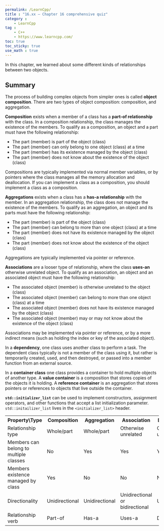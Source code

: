 ```yaml
---
permalink: /LearnCpp/
title : "16.xx — Chapter 16 comprehensive quiz"
category :
    - LearnCpp
tag : 
    - C++
    - https://www.learncpp.com/
toc: true  
toc_sticky: true 
use_math : true
---
```



In this chapter, we learned about some different kinds of relationships between two objects.


## Summary

The process of building complex objects from simpler ones is called **object composition**. There are two types of object composition: composition, and aggregation.

**Composition** exists when a member of a class has a **part-of relationship** with the class. In a composition relationship, the class manages the existence of the members. To qualify as a composition, an object and a part must have the following relationship:

- The part (member) is part of the object (class)
- The part (member) can only belong to one object (class) at a time
- The part (member) has its existence managed by the object (class)
- The part (member) does not know about the existence of the object (class)

Compositions are typically implemented via normal member variables, or by pointers where the class manages all the memory allocation and deallocation. If you can implement a class as a composition, you should implement a class as a composition.

**Aggregations** exists when a class has a **has-a relationship** with the member. In an aggregation relationship, the class does not manage the existence of the members. To qualify as an aggregation, an object and its parts must have the following relationship:

- The part (member) is part of the object (class)
- The part (member) can belong to more than one object (class) at a time
- The part (member) does not have its existence managed by the object (class)
- The part (member) does not know about the existence of the object (class)

Aggregations are typically implemented via pointer or reference.

**Associations** are a looser type of relationship, where the class **uses-an** otherwise unrelated object. To qualify as an association, an object and an associated object must have the following relationship:

- The associated object (member) is otherwise unrelated to the object (class)
- The associated object (member) can belong to more than one object (class) at a time
- The associated object (member) does not have its existence managed by the object (class)
- The associated object (member) may or may not know about the existence of the object (class)

Associations may be implemented via pointer or reference, or by a more indirect means (such as holding the index or key of the associated object).

In a **dependency**, one class uses another class to perform a task. The dependent class typically is not a member of the class using it, but rather is temporarily created, used, and then destroyed, or passed into a member function from an external source.

In a **container class** one class provides a container to hold multiple objects of another type. A **value container** is a composition that stores copies of the objects it is holding. A **reference container** is an aggregation that stores pointers or references to objects that live outside the container.

**`std::initializer_list`** can be used to implement constructors, assignment operators, and other functions that accept a list initialization parameter. `std::initailizer_list` lives in the `<initializer_list>` header.

<table class="cpp-table"><tbody><tr><th>Property\Type</th><th>Composition</th><th>Aggregation</th><th>Association</th><th>Dependency</th></tr><tr><td>Relationship type</td><td>Whole/part</td><td>Whole/part</td><td>Otherwise unrelated</td><td>Otherwise unrelated</td></tr><tr><td>Members can belong to multiple classes</td><td>No</td><td>Yes</td><td>Yes</td><td>Yes</td></tr><tr><td>Members existence managed by class</td><td>Yes</td><td>No</td><td>No</td><td>No</td></tr><tr><td>Directionality</td><td>Unidirectional</td><td>Unidirectional</td><td>Unidirectional or bidirectional</td><td>Unidirectional</td></tr><tr><td>Relationship verb</td><td>Part-of</td><td>Has-a</td><td>Uses-a</td><td>Depends-on</td></tr></tbody></table>
